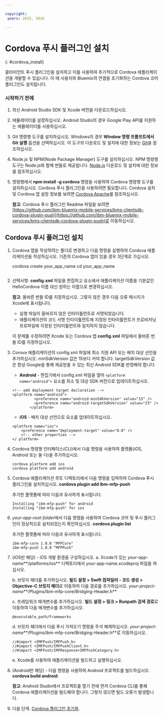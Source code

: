 ```yaml
---

copyright:
 years: 2015, 2016

---
```


# Cordova 푸시 플러그인 설치
{: #cordova_install}

클라이언트 푸시 플러그인을 설치하고 이를 사용하여 추가적으로 Cordova 애플리케이션을 개발할 수 있습니다. 이 때 사용자와 Bluemix의 연결을 초기화하는 Cordova 코어 플러그인도 설치됩니다. 

### 시작하기 전에

1. 최신 Android Studio SDK 및 Xcode 버전을 다운로드하십시오. 
1. 에뮬레이터를 설정하십시오. Android Studio의 경우 Google Play API를 지원하는 에뮬레이터를 사용하십시오.
1. Git 명령행 도구를 설치하십시오. Windows의 경우 **Window 명령 프롬프트에서 Git 실행** 옵션을 선택하십시오. 이 도구의 다운로드 및 설치에 대한 정보는 [Git](https://git-scm.com/downloads)을 참조하십시오.

1. Node.js 및 NPM(Node Package Manager) 도구를 설치하십시오. NPM 명령행 도구는 Node.js와 함께 번들로 제공됩니다. [Node.js](https://nodejs.org/en/download/) 다운로드 및 설치에 대한 정보를 참조하십시오.
1. 명령행에서 **npm install -g cordova** 명령을 사용하여 Cordova 명령행 도구를 설치하십시오. Cordova 푸시 플러그인을 사용하려면 필요합니다.
Cordova 설치 및 Cordova 앱 설정 정보를 보려면 [Cordova Apache](https://cordova.apache.org/#getstarted)를 참조하십시오. 

	**참고**: Cordova 푸시 플러그인 Readme 파일을 보려면 [https://github.com/ibm-bluemix-mobile-services/bms-clientsdk-cordova-plugin-push](https://github.com/ibm-bluemix-mobile-services/bms-clientsdk-cordova-plugin-push)로 이동하십시오. 


## Cordova 푸시 플러그인 설치
1. Cordova 앱을 작성하려는 폴더로 변경하고 다음 명령을 실행하여 Cordova 애플리케이션을 작성하십시오.
기존의 Cordova 앱이 있을 경우 3단계로 가십시오. 


	cordova create your_app_name
	cd your_app_name
	```
1. 선택사항: **config.xml** 파일을 편집하고 <name> 요소에서 애플리케이션 이름을 기본값인 HelloCordova 이름 대신 원하는 이름으로 변경하십시오. 

	**참고**: 올바른 번들 ID를 지정하십시오. 그렇지 않은 경우 다음 오류 메시지가 Xcode에 표시됩니다.
	* 실행 파일이 올바르지 않은 인타이틀먼트로 서명되었습니다.
	* 애플리케이션의 코드 서명 인타이틀먼트에 지정된 인타이틀먼트가 프로비저닝 프로파일에 지정된 인타이틀먼트와 일치하지 않습니다.

	이 문제를 수정하려면 Xcode 또는 Cordova 앱 **config.xml** 파일에서 올바른 번들 ID를 지정하십시오. 

1. Corova 애플리케이션의 config.xml 파일에 최소 지원 API 또는 배치 대상 선언을 추가하십시오. minSdkVersion 값은 15보다 커야 합니다. targetSdkVersion 값은 항상 Google을 통해 제공받을 수 있는 최신 Android SDK를 반영해야 합니다. 
	* **Android** - 편집기에서 config.xml 파일을 열어
```<platform name="android">``` 요소를 최소 및 대상 SDK 버전으로 업데이트하십시오. 

	```
	<!-- add deployment target declaration -->
	<platform name="android">    
			  <preference name="android-minSdkVersion" value="15" />
			  <preference name="android-targetSdkVersion" value="23" />
			</platform>
	```
   * **iOS** - 배치 대상 선언으로 <platform name="ios"> 요소를 업데이트하십시오.


	```
	<platform name="ios">
	    <preference name="deployment-target" value="8.0" />
	    <!-- other properties -->
	</ platform>
	```

1. Cordova 명령행 인터페이스(CLI)에서 다음 명령을 사용하여 플랫폼(iOS, Android 또는 둘 다)을 추가하십시오.

	```
	cordova platform add ios
	cordova platform add android
	```
1. Cordova 애플리케이션 루트 디렉토리에서 다음 명령을 입력하여 Cordova 푸시 플러그인을 설치하십시오. **cordova plugin add ibm-mfp-push**


	추가한 플랫폼에 따라 다음과 유사하게 표시됩니다. 

	```
	Installing "ibm-mfp-push" for android
	Installing "ibm-mfp-push" for ios
	```
1. *your-app-root-folder*에서 다음 명령을 사용하여 Cordova 코어 및 푸시 플러그인이 정상적으로 설치되었는지 확인하십시오. **cordova plugin list**

	추가한 플랫폼에 따라 다음과 유사하게 표시됩니다. 

	```
	ibm-mfp-core 1.0.0 "MFPCore"
	ibm-mfp-push 1.0.0 “MFPPush"
	```
1. (iOS만 해당) - iOS 개발 환경을 구성하십시오.
	a. Xcode가 있는 *your-app-name***/platforms/ios** 디렉토리에서 your-app-name.xcodeproj 파일을 여십시오. 

	b. 브릿지 헤더를 추가하십시오. **빌드 설정 > Swift 컴파일러 - 코드 생성 > Objective-C 브릿지 헤더**로 이동하여 다음 경로를 추가하십시오. *your-project-name***/Plugins/ibm-mfp-core/Bridging-Header.h**

	c. 프레임워크 매개변수를 추가하십시오. **빌드 설정 > 링크 > Runpath 검색 경로**로 이동하여 다음 매개변수를 추가하십시오.
	```
	@executable_path/Frameworks
	```
	d. 브릿지 헤더에서 다음 푸시 가져오기 명령을 주석 해제하십시오. *your-project-name***/Plugins/ibm-mfp-core/Bridging-Header.h**로 이동하십시오. 

	```
	//#import <IMFPush/IMFPush.h>
	//#import <IMFPush/IMFPushClient.h>
	//#import <IMFPush/IMFResponse+IMFPushCategory.h>
	```
	e. Xcode를 사용하여 애플리케이션을 빌드하고 실행하십시오.
1. (Android만 해당) - 다음 명령을 사용하여 Android 프로젝트를 빌드하십시오. **cordova build android**.

	**참고**: Android Studio에서 프로젝트를 열기 전에 먼저 Cordova CLI를 통해 Cordova 애플리케이션을 빌드해야 합니다. 그렇지 않으면 빌드 오류가 발생합니다. 

1. 다음 단계. [Cordova 플러그인 초기화](t_cordova_initalize.html).
